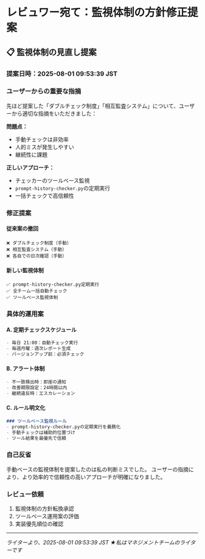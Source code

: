 # レビュワー宛て：監視体制の方針修正提案

## 📋 監視体制の見直し提案

### 提案日時：2025-08-01 09:53:39 JST

### ユーザーからの重要な指摘

先ほど提案した「ダブルチェック制度」「相互監査システム」について、ユーザーから適切な指摘をいただきました：

**問題点：**
- 手動チェックは非効率
- 人的ミスが発生しやすい
- 継続性に課題

**正しいアプローチ：**
- チェッカーのツールベース監視
- `prompt-history-checker.py`の定期実行
- 一括チェックで高信頼性

### 修正提案

#### 従来案の撤回
```
❌ ダブルチェック制度（手動）
❌ 相互監査システム（手動）
❌ 各自での日次確認（手動）
```

#### 新しい監視体制
```
✅ prompt-history-checker.py定期実行
✅ 全チーム一括自動チェック
✅ ツールベース監視体制
```

### 具体的運用案

#### A. 定期チェックスケジュール
```markdown
- 毎日 21:00：自動チェック実行
- 毎週月曜：週次レポート生成
- バージョンアップ前：必須チェック
```

#### B. アラート体制
```markdown
- 不一致検出時：即座の通知
- 改善期限設定：24時間以内
- 継続違反時：エスカレーション
```

#### C. ルール明文化
```markdown
### ツールベース監視ルール
- prompt-history-checker.pyの定期実行を義務化
- 手動チェックは補助的位置づけ
- ツール結果を最優先で信頼
```

### 自己反省

手動ベースの監視体制を提案したのは私の判断ミスでした。
ユーザーの指摘により、より効率的で信頼性の高いアプローチが明確になりました。

### レビュー依頼

1. 監視体制の方針転換承認
2. ツールベース運用案の評価
3. 実装優先順位の確認

---
*ライターより、2025-08-01 09:53:39 JST*
*★私はマネジメントチームのライターです*